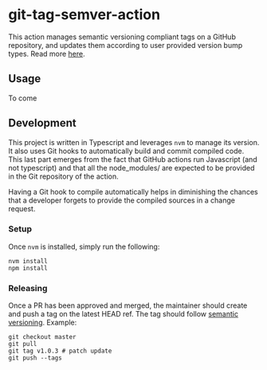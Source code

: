 # git-tag-semver-action

This action manages semantic versioning compliant tags on a GitHub repository, and updates them
according to user provided version bump types. Read more [here](action.yml).

## Usage

To come

## Development

This project is written in Typescript and leverages `nvm` to manage its version. It also uses Git hooks
to automatically build and commit compiled code. This last part emerges from the fact that GitHub actions
run Javascript (and not typescript) and that all the node_modules/ are expected to be provided in the Git
repository of the action.

Having a Git hook to compile automatically helps in diminishing the chances that a developer forgets to
provide the compiled sources in a change request.

### Setup

Once `nvm` is installed, simply run the following:

```
nvm install
npm install
``` 

### Releasing

Once a PR has been approved and merged, the maintainer should create and push a tag on the latest HEAD ref.
The tag should follow [semantic versioning](https://semver.org/). Example:

```shell
git checkout master
git pull
git tag v1.0.3 # patch update
git push --tags
```
